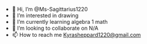 - 👋 Hi, I’m @Ms-Sagittarius1220
- 👀 I’m interested in drawing 
- 🌱 I’m currently learning algebra 1 math
- 💞️ I’m looking to collaborate on N/A
- 📫 How to reach me Kyrasheppard1220@gmail.com 

<!---
Ms-Sagittarius1220/Ms-Sagittarius1220 is a ✨ special ✨ repository because its `README.md` (this file) appears on your GitHub profile.
You can click the Preview link to take a look at your changes.
--->
